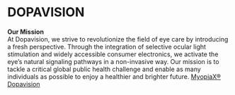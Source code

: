 # DOPAVISION
**Our Mission**  
At Dopavision, we strive to revolutionize the field of eye care by introducing a fresh perspective. Through the integration of selective ocular light stimulation and widely accessible consumer electronics, we activate the eye’s natural signaling pathways in a non-invasive way. Our mission is to tackle a critical global public health challenge and enable as many individuals as possible to enjoy a healthier and brighter future.
[MyopiaX® Dopavision](https://dopavision.com/)

